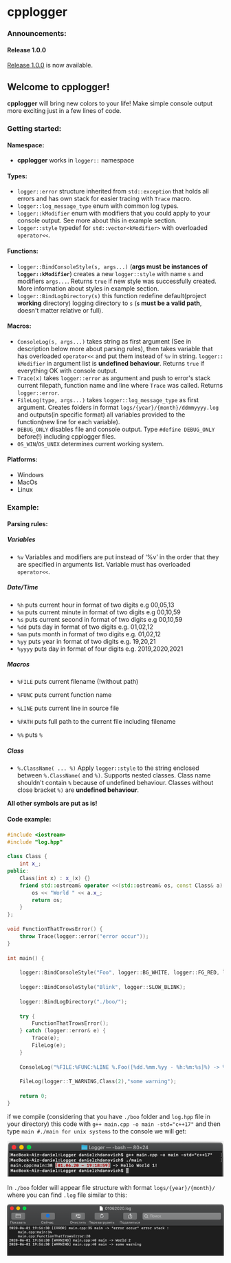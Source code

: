 # cpplogger
### Announcements:
#### Release 1.0.0
[Release 1.0.0](https://github.com/MrDanikus/cpplogger/releases/tag/release-1.0.0) is now available.

## Welcome to cpplogger!

__cpplogger__ will bring new colors to your life! Make simple console output more exciting just in a few lines of code.

### Getting started:

#### Namespace:
* __cpplogger__ works in `logger::` namespace

#### Types:
* `logger::error` structure inherited from `std::exception` that holds all errors and has own stack for easier tracing with `Trace` macro.
* `logger::log_message_type` enum with common log types.
* `logger::kModifier` enum with modifiers that you could apply to your console output. See more about this in example section.
* `logger::style` typedef for `std::vector<kModifier>` with overloaded `operator<<`.
#### Functions:
* `logger::BindConsoleStyle(s, args...)` (__args must be instances of `logger::kModifier`__) creates a new `logger::style` with name `s` and modifiers `args...`. Returns `true` if new style was successfully created. More information about styles in example section. 
* `logger::BindLogDirectory(s)` this function redefine default(project __working__ directory) logging directory to `s` (__`s` must be a valid path__, doesn't matter relative or full).
#### Macros:
* `ConsoleLog(s, args...)` takes string as first argument (See in description below more about parsing rules), then takes variable that has overloaded `operator<<` and put them instead of `%v` in string. `logger:: kModifier` in argument list is __undefined behaviour__. Returns `true` if everything OK with console output.
* `Trace(x)` takes `logger::error` as argument and push to error's stack current filepath, function name and line where `Trace` was called. Returns `logger::error`.
* `FileLog(type, args...)` takes `logger::log_message_type` as first argument. Creates folders in format `logs/{year}/{month}/ddmmyyyy.log` and outputs(in specific format) all variables provided to the function(new line for each variable).
* `DEBUG_ONLY` disables file and console output. Type `#define DEBUG_ONLY` before(!) including cpplogger files.
* `OS_WIN`/`OS_UNIX` determines current working system.


#### Platforms:
+ Windows
+ MacOs
+ Linux

### Example:
#### Parsing rules:

##### Variables
- `%v` Variables and modifiers are put instead of ‘%v’ in the order that they are specified in arguments list. Variable must has overloaded `operator<<`.
##### Date/Time

- `%h` puts current hour in format of two digits e.g 00,05,13
- `%m` puts current minute in format of two digits e.g 00,10,59
- `%s` puts current second in format of two digits e.g 00,10,59
- `%dd` puts day in format of two digits e.g. 01,02,12
- `%mm` puts month in format of two digits e.g. 01,02,12 
- `%yy` puts year in format of two digits e.g. 19,20,21
- `%yyyy` puts day in format of four digits e.g. 2019,2020,2021

##### Macros

- `%FILE` puts current filename (!without path)

- `%FUNC` puts current function name

- `%LINE` puts current line in source file

- `%PATH` puts full path to the current file including filename

- `%%` puts `%`


##### Class
- `%.ClassName( ... %)` Apply `logger::style` to the string enclosed between `%.ClassName(` and `%)`. Supports nested classes. Class name shouldn't contain `%` because of undefined behaviour. Classes without close bracket `%)` are __undefined behaviour__.

__All other symbols are put as is!__

#### Code example:

````C++
#include <iostream>
#include "log.hpp"

class Class {
    int x_;
public:
    Class(int x) : x_(x) {}
    friend std::ostream& operator <<(std::ostream& os, const Class& a) {
        os << "World " << a.x_;
        return os;
    }
};

void FunctionThatTrowsError() {
    throw Trace(logger::error("error occur"));
}

int main() {
    
    logger::BindConsoleStyle("Foo", logger::BG_WHITE, logger::FG_RED, logger::BOLD);
    
    logger::BindConsoleStyle("Blink", logger::SLOW_BLINK);
    
    logger::BindLogDirectory("./boo/");
    
    try {
        FunctionThatTrowsError();
    } catch (logger::error& e) {
        Trace(e);
        FileLog(e);
    }
    
    ConsoleLog("%FILE:%FUNC:%LINE %.Foo([%dd.%mm.%yy - %h:%m:%s]%) -> %.Blink(%v %v!%)","Hello",Class(1));
    
    FileLog(logger::T_WARNING,Class(2),"some warning");
    
    return 0;
}

````
if we compile (considering that you have `./boo` folder and `log.hpp` file in your directory) this code with `g++ main.cpp -o main -std="c++17"` and then type `main #./main for unix systems` to the console we will get:

![](https://github.com/MrDanikus/cpplogger/raw/master/image/console-sample-output.png "console-sample-output")

In `./boo` folder will appear file structure with format `logs/{year}/{month}/` where you can find `.log` file similar to this:

![](https://github.com/MrDanikus/cpplogger/raw/master/image/log-sample-output.png "log-sample-output")

